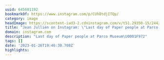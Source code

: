```yaml
---
uuid: 645601192
bookmarkOf: https://www.instagram.com/p/CUh8tdjITQp/
category: image
headImage: https://scontent-iad3-2.cdninstagram.com/v/t51.29350-15/244242417_429270251866207_3246821477212002807_n.jpg?stp=dst-jpg_s640x640&_nc_cat=103&ccb=1-7&_nc_sid=8ae9d6&_nc_ohc=uaqUMsIopP4AX-j4_Yz&_nc_ht=scontent-iad3-2.cdninstagram.com&oh=00_AfA09sdAGofmDihAqWdsuuDX9HUiREMfkciDgg6IzRIijw&oe=6504631A
title: "Jean Jullien on Instagram: \"Last day of Paper people at Parco Museum\U0001F972\""
domain: instagram.com
description: "Last day of Paper people at Parco Museum\U0001F972"
tags: []
date: '2023-01-26T19:46:30.708Z'
highlights: 
---
```



